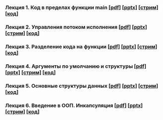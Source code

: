 ### Лекция 1. Код в пределах функции main [[pdf]](./lecture_01/presentation.pdf) [[pptx]](./lecture_01/presentation.pptx) [[стрим]](https://youtu.be/gu2f2JrBMMs) [[код]](./lecture_01/code)

### Лекция 2. Управления потоком исполнения [[pdf]](./lecture_02/presentation.pdf) [[pptx]](./lecture_02/presentation.pptx) [[стрим]](https://youtu.be/c8klH4BgONg) [[код]](./lecture_02/code)

### Лекция 3. Разделение кода на функции [[pdf]](./lecture_03/presentation.pdf) [[pptx]](./lecture_03/presentation.pptx) [[стрим]](https://youtu.be/zayQwq7WAW0) [[код]](./lecture_03/code)

### Лекция 4. Аргументы по умолчанию и структуры [[pdf]](./lecture_04/presentation.pdf) [[pptx]](./lecture_04/presentation.pptx) [[стрим]](https://youtu.be/iLFYZGrUhCw) [[код]](./lecture_04/code)

### Лекция 5. Основные структуры данных [[pdf]](./lecture_05/presentation.pdf) [[pptx]](./lecture_05/presentation.pptx) [[стрим]](https://youtu.be/t-iPBizJx2E) [[код]](./lecture_05/code)

### Лекция 6. Введение в ООП. Инкапсуляция [[pdf]](./lecture_06/presentation.pdf) [[pptx]](./lecture_06/presentation.pptx) [[стрим]](https://youtu.be/PouX4gJGvXQ) [[код]](./lecture_06/code)